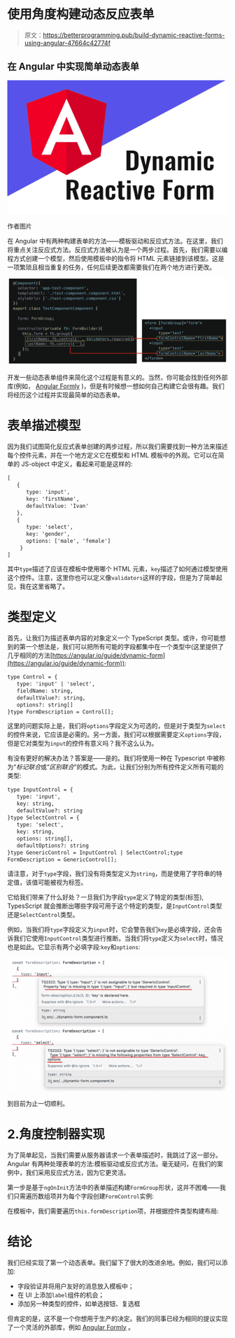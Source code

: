# 使用角度构建动态反应表单

> 原文：<https://betterprogramming.pub/build-dynamic-reactive-forms-using-angular-47664c42774f>

## 在 Angular 中实现简单动态表单

![](img/b072ca0185c0f1e3d72ea70d96764666.png)

作者图片

在 Angular 中有两种构建表单的方法——模板驱动和反应式方法。在这里，我们将重点关注反应式方法。反应式方法被认为是一个两步过程。首先，我们需要以编程方式创建一个模型，然后使用模板中的指令将 HTML 元素链接到该模型。这是一项繁琐且相当重复的任务，任何后续更改都需要我们在两个地方进行更改。

![](img/ace99e8526fe790d36a1f5a9bb9cfa08.png)

开发一些动态表单组件来简化这个过程是有意义的。当然，你可能会找到任何外部库(例如， [Angular Formly](https://formly.dev/) )，但是有时候想一想如何自己构建它会很有趣。我们将经历这个过程并实现最简单的动态表单。

# 表单描述模型

因为我们试图简化反应式表单创建的两步过程，所以我们需要找到一种方法来描述每个控件元素，并在一个地方定义它在模型和 HTML 模板中的外观。它可以在简单的 JS-object 中定义，看起来可能是这样的:

```
[
   { 
      type: 'input',
      key: 'firstName',
      defaultValue: 'Ivan'
   },
   {
      type: 'select',
      key: 'gender',
      options: ['male', 'female']
    }
]
```

其中`type`描述了应该在模板中使用哪个 HTML 元素，`key`描述了如何通过模型使用这个控件。注意，这里你也可以定义像`validators`这样的字段，但是为了简单起见，我在这里省略了。

# **类型定义**

首先，让我们为描述表单内容的对象定义一个 TypeScript 类型。或许，你可能想到的第一个想法是，我们可以把所有可能的字段都集中在一个类型中(这里提供了几乎相同的方法[https://angular.io/guide/dynamic-form](https://angular.io/guide/dynamic-form)):

```
type Control = {
   type: 'input' | 'select',
   fieldName: string,
   defaultValue?: string,
   options?: string[]
}type FormDescription = Control[];
```

这里的问题实际上是，我们将`options`字段定义为可选的，但是对于类型为`select`的控件来说，它应该是必需的。另一方面，我们可以根据需要定义`options`字段，但是它对类型为`input`的控件有意义吗？我不这么认为。

有没有更好的解决办法？答案是——是的。我们将使用一种在 Typescript 中被称为“*标记联合*或“*区别联合*”的模式。为此，让我们分别为所有控件定义所有可能的类型:

```
type InputControl = {
   type: 'input',
   key: string,
   defaultValue?: string
}type SelectControl = {
   type: 'select',
   key: string,
   options: string[],
   defaultOptions?: string
}type GenericControl = InputControl | SelectControl;type FormDescription = GenericControl[];
```

请注意，对于`type`字段，我们没有将类型定义为`string`，而是使用了字符串的特定值，该值可能被视为标签。

它给我们带来了什么好处？一旦我们为字段`type`定义了特定的类型(标签), TypesScript 就会推断出哪些字段可用于这个特定的类型，是`InputControl`类型还是`SelectControl`类型。

例如，当我们将`type`字段定义为`input`时，它会警告我们`key`是必填字段，还会告诉我们它使用`InputControl`类型进行推断。当我们将`type`定义为`select`时，情况也是如此。它显示有两个必填字段:`key`和`options`:

![](img/7bb4ff5678d371e4c66712d21e6a6601.png)

到目前为止一切顺利。

# 2.角度控制器实现

为了简单起见，当我们需要从服务器请求一个表单描述时，我跳过了这一部分。Angular 有两种处理表单的方法:模板驱动或反应式方法。毫无疑问，在我们的案例中，我们采用反应式方法，因为它更灵活。

第一步是基于`ngOnInit`方法中的表单描述构建`FormGroup`形状，这并不困难——我们只需遍历数组项并为每个字段创建`FormControl`实例:

在模板中，我们需要遍历`this.formDescription`项，并根据控件类型构建布局:

# 结论

我们已经实现了第一个动态表单。我们留下了很大的改进余地。例如，我们可以添加:

*   字段验证并将用户友好的消息放入模板中；
*   在 UI 上添加`label`组件的机会；
*   添加另一种类型的控件，如单选按钮、复选框

但肯定的是，这不是一个你想用于生产的决定。我们的同事已经为相同的提议实现了一个灵活的外部库，例如 [Angular Formly](https://formly.dev/) 。